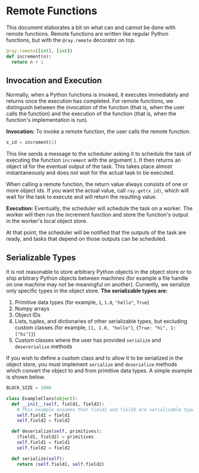 # Remote Functions

This document elaborates a bit on what can and cannot be done with remote
functions. Remote functions are written like regular Python functions, but with
the `@ray.remote` decorator on top.

```python
@ray.remote([int], [int])
def increment(n):
  return n + 1
```

## Invocation and Execution

Normally, when a Python functions is invoked, it executes immediately and
returns once the execution has completed. For remote functions, we distinguish
between the invocation of the function (that is, when the user calls the
function) and the execution of the function (that is, when the function's
implementation is run).

**Invocation:** To invoke a remote function, the user calls the remote function.

```python
x_id = increment(1)
```

This line sends a message to the scheduler asking it to schedule the task of
executing the function `increment` with the argument `1`. It then returns an
object id for the eventual output of the task. This takes place almost
instantaneously and does not wait for the actual task to be executed.

When calling a remote function, the return value always consists of one or more
object ids. If you want the actual value, call `ray.get(x_id)`, which will
wait for the task to execute and will return the resulting value.

**Execution:** Eventually, the scheduler will schedule the task on a worker. The
worker will then run the increment function and store the function's output in
the worker's local object store.

At that point, the scheduler will be notified that the outputs of the task are
ready, and tasks that depend on those outputs can be scheduled.

## Serializable Types

It is not reasonable to store arbitrary Python objects in the object store or to
ship arbitrary Python objects between machines (for example a file handle on one
machine may not be meaningful on another). Currently, we serialize only specific
types in the object store. **The serializable types are:**

1. Primitive data types (for example, `1`, `1.0`, `"hello"`, `True`)
2. Numpy arrays
3. Object IDs
4. Lists, tuples, and dictionaries of other serializable types, but excluding
custom classes (for example, `[1, 1.0, "hello"]`, `{True: "hi", 1: ["hi"]}`)
5. Custom classes where the user has provided `serialize` and `desererialize`
methods

If you wish to define a custom class and to allow it to be serialized in the
object store, you must implement `serialize` and `deserialize` methods which
convert the object to and from primitive data types. A simple example is shown
below.

```python
BLOCK_SIZE = 1000

class ExampleClass(object):
  def __init__(self, field1, field2):
    # This example assumes that field1 and field2 are serializable types.
    self.field1 = field1
    self.field2 = field2

  def deserialize(self, primitives):
    (field1, field2) = primitives
    self.field1 = field1
    self.field2 = field2

  def serialize(self):
    return (self.field1, self.field2)
```
